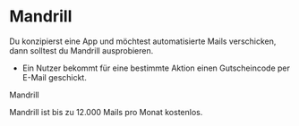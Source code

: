 # Mandrill

Du konzipierst eine App und möchtest automatisierte Mails verschicken, dann solltest du Mandrill ausprobieren.

- Ein Nutzer bekommt für eine bestimmte Aktion einen Gutscheincode per E-Mail geschickt.


Mandrill 

Mandrill ist bis zu 12.000 Mails pro Monat kostenlos.